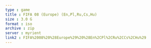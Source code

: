 ```yaml
---
type : game
title : FIFA 08 (Europe) (En,Pl,Ru,Cs,Hu)
size : 3.0 G
format : iso
archive : zip
server : myrient
link2 : FIFA%2008%20%28Europe%29%20%28En%2CPl%2CRu%2CCs%2CHu%29
---
```

